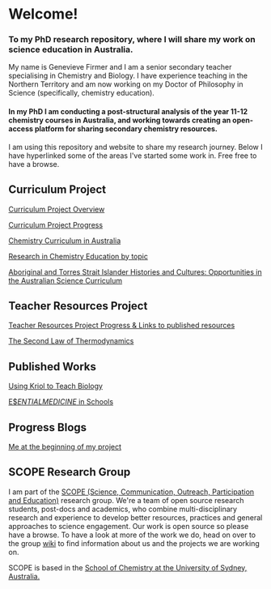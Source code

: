 <h1>Welcome!</h1>

<h3>To my PhD research repository, where I will share my work on science education in Australia.</h3>

My name is Genevieve Firmer and I am a senior secondary teacher specialising in Chemistry and Biology. I have experience teaching in the Northern Territory and am now working on my Doctor of Philosophy in Science (specifically, chemistry education).

<h4>In my PhD I am conducting a post-structural analysis of the year 11-12 chemistry courses in Australia, and working towards creating an open-access platform for sharing secondary chemistry resources. </h4>

<p>I am using this repository and website to share my research journey. Below I have hyperlinked some of the areas I've started some work in. Free free to have a browse.</p>

<h2>Curriculum Project</h2>

[Curriculum Project Overview](https://github.com/GFirmer/Chemistry-teacher/blob/master/Curriculum%20Project%20Introduction.md)

[Curriculum Project Progress](https://github.com/GFirmer/Chemistry-teacher/projects/1)

[Chemistry Curriculum in Australia](https://gfirmer.github.io/Chemistry-teacher/Chemistry-curriculum)

[Research in Chemistry Education by topic](https://gfirmer.github.io/Chemistry-teacher/Research-by-topic)

[Aboriginal and Torres Strait Islander Histories and Cultures: Opportunities in the Australian Science Curriculum](https://gfirmer.github.io/Chemistry-teacher/ATSI-Science)

<h2>Teacher Resources Project</h2>

[Teacher Resources Project Progress & Links to published resources](https://github.com/GFirmer/Chemistry-teacher/projects/2)

[The Second Law of Thermodynamics](https://gfirmer.github.io/Chemistry-teacher/Entropy)

<h2>Published Works</h2>

[Using Kriol to Teach Biology](https://gfirmer.github.io/Chemistry-teacher/Kriol-Biology)

[E$$ENTIAL MEDICINE$ in Schools](https://github.com/alintheopen/SCOPE/issues/13)

<h2>Progress Blogs</h2>

[Me at the beginning of my project](https://github.com/alintheopen/SCOPE/issues/8)

<h2>SCOPE Research Group</h2>

I am part of the [SCOPE (Science, Communication, Outreach, Participation and Education)](https://github.com/alintheopen/SCOPE) research group. We're a team of open source research students, post-docs and academics, who combine multi-disciplinary research and experience to develop better resources, practices and general approaches to science engagement. Our work is open source so please have a browse. To have a look at more of the work we do, head on over to the group [wiki](https://github.com/alintheopen/SCOPE/wiki) to find information about us and the projects we are working on.

SCOPE is based in the [School of Chemistry at the University of Sydney, Australia.](https://www.sydney.edu.au/science/schools/school-of-chemistry.html)
